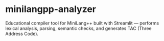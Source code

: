# minilangpp-analyzer
Educational compiler tool for MiniLang++ built with Streamlit — performs lexical analysis, parsing, semantic checks, and generates TAC (Three Address Code).
